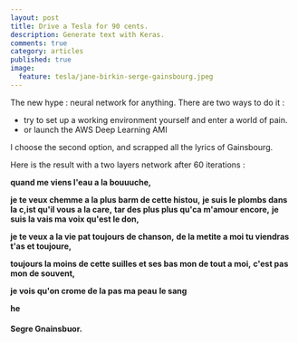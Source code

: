 ```yaml
---
layout: post
title: Drive a Tesla for 90 cents.
description: Generate text with Keras.
comments: true
category: articles
published: true
image:
  feature: tesla/jane-birkin-serge-gainsbourg.jpeg
---
```



The new hype : neural network for anything.
There are two ways to do it :

- try to set up a working environment yourself and enter a world of pain.
- or launch the AWS Deep Learning AMI


I choose the second option, and scrapped all the lyrics of Gainsbourg.


Here is the result with a two layers network after 60 iterations :

**quand me viens l'eau a la bouuuche,**

**je te veux chemme a la plus barm de cette histou,**
**je suis le plombs dans la c,ist qu'il vous a la care,**
**tar des plus plus qu'ca m'amour encore,**
**je suis la vais ma voix qu'est le don,**

**je te veux a la vie pat toujours de chanson,**
**de la metite a moi tu viendras t'as et toujoure,**

**toujours la moins de cette suilles et ses bas mon de tout a moi,**
**c'est pas mon de souvent,**

**je vois qu'on crome de la pas ma peau**
**le sang**

**he**

#### Segre Gnainsbuor.




